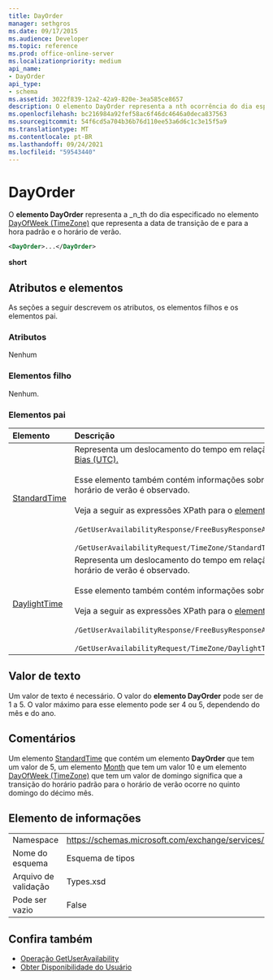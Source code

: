 ```yaml
---
title: DayOrder
manager: sethgros
ms.date: 09/17/2015
ms.audience: Developer
ms.topic: reference
ms.prod: office-online-server
ms.localizationpriority: medium
api_name:
- DayOrder
api_type:
- schema
ms.assetid: 3022f839-12a2-42a9-820e-3ea585ce8657
description: O elemento DayOrder representa a nth ocorrência do dia especificado no elemento DayOfWeek (TimeZone) que representa a data de transição de e para a hora padrão e o horário de verão.
ms.openlocfilehash: bc216984a92fef58ac6f46dc4646a0deca837563
ms.sourcegitcommit: 54f6cd5a704b36b76d110ee53a6d6c1c3e15f5a9
ms.translationtype: MT
ms.contentlocale: pt-BR
ms.lasthandoff: 09/24/2021
ms.locfileid: "59543440"
---
```

# <a name="dayorder"></a>DayOrder

O **elemento DayOrder** representa a _n_th do dia especificado no elemento [DayOfWeek (TimeZone)](dayofweek-timezone.md) que representa a data de transição de e para a hora padrão e o horário de verão. 
  
```xml
<DayOrder>...</DayOrder>
```

**short**

## <a name="attributes-and-elements"></a>Atributos e elementos

As seções a seguir descrevem os atributos, os elementos filhos e os elementos pai.
  
### <a name="attributes"></a>Atributos

Nenhum
  
### <a name="child-elements"></a>Elementos filho

Nenhum.
  
### <a name="parent-elements"></a>Elementos pai

|**Elemento**|**Descrição**|
|:-----|:-----|
|[StandardTime](standardtime.md) <br/> | Representa um deslocamento do tempo em relação ao TEMPO Universal Coordenado (UTC) representado pelo elemento [Bias (UTC).](bias-utc.md)<br/><br/>Esse elemento também contém informações sobre a transição para o horário padrão do horário de verão em regiões onde o horário de verão é observado.<br/><br/>Veja a seguir as expressões XPath para o [elemento StandardTime:](standardtime.md)<br/><br/>`/GetUserAvailabilityResponse/FreeBusyResponseArray/FreeBusyResponse/FreeBusyView/WorkingHours/TimeZone/StandardTime`<br/><br/>`/GetUserAvailabilityRequest/TimeZone/StandardTime` <br/> |
|[DaylightTime](daylighttime.md) <br/> | Representa um deslocamento do tempo em relação ao UTC representado pelo elemento [Bias (UTC)](bias-utc.md) em regiões onde o horário de verão é observado.<br/><br/>Esse elemento também contém informações sobre quando ocorre a transição para o horário de verão do horário padrão.<br/><br/>Veja a seguir as expressões XPath para o [elemento DaylightTime:](daylighttime.md)<br/><br/>`/GetUserAvailabilityResponse/FreeBusyResponseArray/FreeBusyResponse/FreeBusyView/WorkingHours/TimeZone/DaylightTime`<br/><br/>`/GetUserAvailabilityRequest/TimeZone/DaylightTime` <br/> |
   
## <a name="text-value"></a>Valor de texto

Um valor de texto é necessário. O valor do **elemento DayOrder** pode ser de 1 a 5. O valor máximo para esse elemento pode ser 4 ou 5, dependendo do mês e do ano. 
  
## <a name="remarks"></a>Comentários

Um elemento [StandardTime](standardtime.md) que contém um elemento **DayOrder** que tem um valor de 5, um elemento [Month](month.md) que tem um valor 10 e um elemento [DayOfWeek (TimeZone)](dayofweek-timezone.md) que tem um valor de domingo significa que a transição do horário padrão para o horário de verão ocorre no quinto domingo do décimo mês. 
  
## <a name="element-information"></a>Elemento de informações

|||
|:-----|:-----|
|Namespace  <br/> |https://schemas.microsoft.com/exchange/services/2006/types  <br/> |
|Nome do esquema  <br/> |Esquema de tipos  <br/> |
|Arquivo de validação  <br/> |Types.xsd  <br/> |
|Pode ser vazio  <br/> |False  <br/> |
   
## <a name="see-also"></a>Confira também

- [Operação GetUserAvailability](getuseravailability-operation.md)
- [Obter Disponibilidade do Usuário](https://msdn.microsoft.com/library/d4133fcb-9b0f-4e6b-aadf-a389da83516a%28Office.15%29.aspx)

